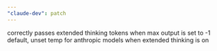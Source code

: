 ```yaml
---
"claude-dev": patch
---
```


correctly passes extended thinking tokens when max output is set to -1 default, unset temp for anthropic models when extended thinking is on

